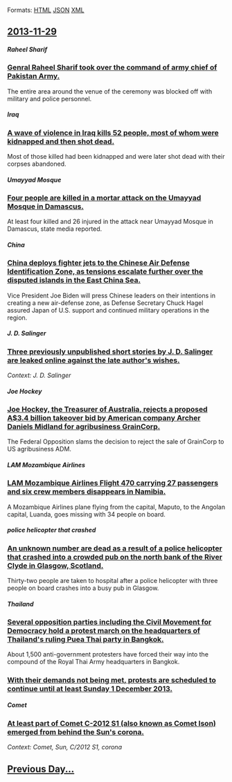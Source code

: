 
Formats: [HTML](2013/11/29/index.html)  [JSON](2013/11/29/index.json)  [XML](2013/11/29/index.xml)  

## [2013-11-29](/news/2013/11/29/index.md)

##### Raheel Sharif
### [Genral Raheel Sharif took over the command of army chief of Pakistan Army.](/news/2013/11/29/genral-raheel-sharif-took-over-the-command-of-army-chief-of-pakistan-army.md)
The entire area around the venue of the ceremony was blocked off with military and police personnel. 

##### Iraq
### [A wave of violence in Iraq kills 52 people, most of whom were kidnapped and then shot dead. ](/news/2013/11/29/a-wave-of-violence-in-iraq-kills-52-people-most-of-whom-were-kidnapped-and-then-shot-dead.md)
Most of those killed had been kidnapped and were later shot dead with their corpses abandoned.

##### Umayyad Mosque
### [Four people are killed in a mortar attack on the Umayyad Mosque in Damascus. ](/news/2013/11/29/four-people-are-killed-in-a-mortar-attack-on-the-umayyad-mosque-in-damascus.md)
At least four killed and 26 injured in the attack near Umayyad Mosque in Damascus, state media reported.

##### China
### [China deploys fighter jets to the Chinese Air Defense Identification Zone, as tensions escalate further over the disputed islands in the East China Sea. ](/news/2013/11/29/china-deploys-fighter-jets-to-the-chinese-air-defense-identification-zone-as-tensions-escalate-further-over-the-disputed-islands-in-the-eas.md)
Vice President Joe Biden will press Chinese leaders on their intentions in creating a new air-defense zone, as Defense Secretary Chuck Hagel assured Japan of U.S. support and continued military operations in the region.

##### J. D. Salinger
### [Three previously unpublished short stories by J. D. Salinger are leaked online against the late author's wishes. ](/news/2013/11/29/three-previously-unpublished-short-stories-by-j-d-salinger-are-leaked-online-against-the-late-author-s-wishes.md)
_Context: J. D. Salinger_

##### Joe Hockey
### [Joe Hockey, the Treasurer of Australia, rejects a proposed A$3.4 billion takeover bid by American company Archer Daniels Midland for agribusiness GrainCorp. ](/news/2013/11/29/joe-hockey-the-treasurer-of-australia-rejects-a-proposed-a-3-4-billion-takeover-bid-by-american-company-archer-daniels-midland-for-agribus.md)
The Federal Opposition slams the decision to reject the sale of GrainCorp to US agribusiness ADM.

##### LAM Mozambique Airlines
### [LAM Mozambique Airlines Flight 470 carrying 27 passengers and six crew members disappears in Namibia. ](/news/2013/11/29/lam-mozambique-airlines-flight-470-carrying-27-passengers-and-six-crew-members-disappears-in-namibia.md)
A Mozambique Airlines plane flying from the capital, Maputo, to the Angolan capital, Luanda, goes missing with 34 people on board.

##### police helicopter that crashed
### [An unknown number are dead as a result of a police helicopter that crashed into a crowded pub on the north bank of the River Clyde in Glasgow, Scotland. ](/news/2013/11/29/an-unknown-number-are-dead-as-a-result-of-a-police-helicopter-that-crashed-into-a-crowded-pub-on-the-north-bank-of-the-river-clyde-in-glasgo.md)
Thirty-two people are taken to hospital after a police helicopter with three people on board crashes into a busy pub in Glasgow.

##### Thailand
### [Several opposition parties including the Civil Movement for Democracy hold a protest march on the headquarters of Thailand's ruling Puea Thai party in Bangkok. ](/news/2013/11/29/several-opposition-parties-including-the-civil-movement-for-democracy-hold-a-protest-march-on-the-headquarters-of-thailand-s-ruling-puea-tha.md)
About 1,500 anti-government protesters have forced their way into the compound of the Royal Thai Army headquarters in Bangkok.

##### 
### [With their demands not being met, protests are scheduled to continue until at least Sunday 1 December 2013. ](/news/2013/11/29/with-their-demands-not-being-met-protests-are-scheduled-to-continue-until-at-least-sunday-1-december-2013.md)
##### Comet
### [At least part of Comet C-2012 S1 (also known as Comet Ison) emerged from behind the Sun's corona. ](/news/2013/11/29/at-least-part-of-comet-c-2012-s1-also-known-as-comet-ison-emerged-from-behind-the-sun-s-corona.md)
_Context: Comet, Sun, C/2012 S1, corona_

## [Previous Day...](/news/2013/11/28/index.md)

